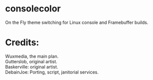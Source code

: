 consolecolor
============

On the Fly theme switching for Linux console and Framebuffer builds.

Credits:
===========
Wuxmedia, the main plan.  
Gutterslob, original artist.  
Baskerville: original artist.  
DebainJoe: Porting, script, janitorial services.  

